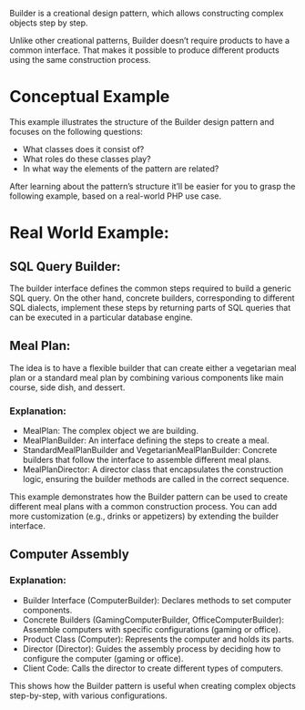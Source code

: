 Builder is a creational design pattern, which allows constructing complex objects step by step.

Unlike other creational patterns, Builder doesn’t require products to have a common interface. That makes it possible to produce different products using the same construction process.

# Conceptual Example
This example illustrates the structure of the Builder design pattern and focuses on the following questions:

* What classes does it consist of?
* What roles do these classes play?
* In what way the elements of the pattern are related?

After learning about the pattern’s structure it’ll be easier for you to grasp the following example, based on a real-world PHP use case.

# Real World Example:
## SQL Query Builder:
The builder interface defines the common steps required to build a generic SQL query. On the other hand, concrete builders, corresponding to different SQL dialects, implement these steps by returning parts of SQL queries that can be executed in a particular database engine.

## Meal Plan:
The idea is to have a flexible builder that can create either a vegetarian meal plan or a standard meal plan by combining various components like main course, side dish, and dessert.
### Explanation:
* MealPlan: The complex object we are building.
* MealPlanBuilder: An interface defining the steps to create a meal.
* StandardMealPlanBuilder and VegetarianMealPlanBuilder: Concrete builders that follow the interface to assemble different meal plans.
* MealPlanDirector: A director class that encapsulates the construction logic, ensuring the builder methods are called in the correct sequence.

This example demonstrates how the Builder pattern can be used to create different meal plans with a common construction process. You can add more customization (e.g., drinks or appetizers) by extending the builder interface.

## Computer Assembly
### Explanation:
* Builder Interface (ComputerBuilder): Declares methods to set computer components.
* Concrete Builders (GamingComputerBuilder, OfficeComputerBuilder): Assemble computers with specific configurations (gaming or office).
* Product Class (Computer): Represents the computer and holds its parts.
* Director (Director): Guides the assembly process by deciding how to configure the computer (gaming or office).
* Client Code: Calls the director to create different types of computers.

This shows how the Builder pattern is useful when creating complex objects step-by-step, with various configurations.